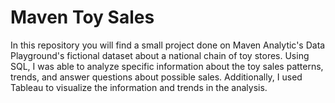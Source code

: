 # Maven Toy Sales

In this repository you will find a small project done on Maven Analytic's Data Playground's fictional dataset about a national chain of toy stores. Using SQL, I was able to analyze specific information about the toy sales patterns, trends, and answer questions about possible sales. Additionally, I used Tableau to visualize the information and trends in the analysis. 
